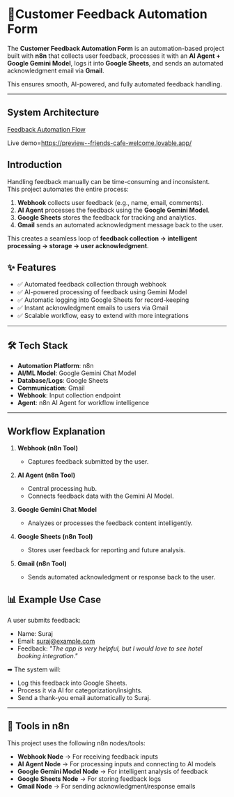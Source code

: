 # 📝Customer Feedback Automation Form  

The **Customer Feedback Automation Form** is an automation-based project built with **n8n** that collects user feedback, processes it with an **AI Agent + Google Gemini Model**, logs it into **Google Sheets**, and sends an automated acknowledgment email via **Gmail**.  

This ensures smooth, AI-powered, and fully automated feedback handling.  

---

## System Architecture  

[Feedback Automation Flow](./feedbackworkflow.png)  

Live demo=https://preview--friends-cafe-welcome.lovable.app/

##  Introduction  

Handling feedback manually can be time-consuming and inconsistent.  
This project automates the entire process:  

1. **Webhook** collects user feedback (e.g., name, email, comments).  
2. **AI Agent** processes the feedback using the **Google Gemini Model**.  
3. **Google Sheets** stores the feedback for tracking and analytics.  
4. **Gmail** sends an automated acknowledgment message back to the user.  

This creates a seamless loop of **feedback collection → intelligent processing → storage → user acknowledgment**.  


## ✨ Features  

- ✅ Automated feedback collection through webhook  
- ✅ AI-powered processing of feedback using Gemini Model  
- ✅ Automatic logging into Google Sheets for record-keeping  
- ✅ Instant acknowledgment emails to users via Gmail  
- ✅ Scalable workflow, easy to extend with more integrations  

---

## 🛠️ Tech Stack  

- **Automation Platform**: n8n  
- **AI/ML Model**: Google Gemini Chat Model  
- **Database/Logs**: Google Sheets  
- **Communication**: Gmail  
- **Webhook**: Input collection endpoint  
- **Agent**: n8n AI Agent for workflow intelligence  

---

##  Workflow Explanation  

1. **Webhook (n8n Tool)**  
   - Captures feedback submitted by the user.  

2. **AI Agent (n8n Tool)**  
   - Central processing hub.  
   - Connects feedback data with the Gemini AI Model.  

3. **Google Gemini Chat Model**  
   - Analyzes or processes the feedback content intelligently.  

4. **Google Sheets (n8n Tool)**  
   - Stores user feedback for reporting and future analysis.  

5. **Gmail (n8n Tool)**  
   - Sends automated acknowledgment or response back to the user.  


## 📊 Example Use Case  

A user submits feedback:  
- Name: Suraj  
- Email: suraj@example.com  
- Feedback: *"The app is very helpful, but I would love to see hotel booking integration."*  

➡ The system will:  
- Log this feedback into Google Sheets.  
- Process it via AI for categorization/insights.  
- Send a thank-you email automatically to Suraj.  

---

## 🔧 Tools in n8n  

This project uses the following n8n nodes/tools:  

- **Webhook Node** → For receiving feedback inputs  
- **AI Agent Node** → For processing inputs and connecting to AI models  
- **Google Gemini Model Node** → For intelligent analysis of feedback  
- **Google Sheets Node** → For storing feedback logs  
- **Gmail Node** → For sending acknowledgment/response emails  
